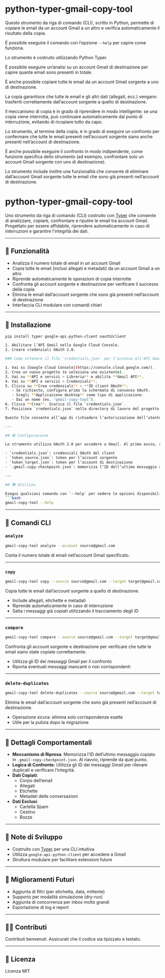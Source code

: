 # python-typer-gmail-copy-tool

Questo strumento da riga di comando (CLI), scritto in Python, permette di copiare le email da un account Gmail a un altro e verifica automaticamente il risultato della copia.

È possibile eseguire il comando con l’opzione `--help` per capire come funziona.

Lo strumento è costruito utilizzando Python Typer.

È possibile eseguire un’analisi su un account Gmail di destinazione per capire quante email sono presenti in totale.

È anche possibile copiare tutte le email da un account Gmail sorgente a uno di destinazione.

La copia garantisce che tutte le email e gli altri dati (allegati, ecc.) vengano trasferiti correttamente dall’account sorgente a quello di destinazione.

Il meccanismo di copia è in grado di riprendere in modo intelligente: se una copia viene interrotta, può continuare automaticamente dal punto di interruzione, evitando di ricopiare tutto da capo.

Lo strumento, al termine della copia, è in grado di eseguire un confronto per confermare che tutte le email presenti nell’account sorgente siano anche presenti nell’account di destinazione.

È anche possibile eseguire il confronto in modo indipendente, come funzione specifica dello strumento (ad esempio, confrontare solo un account Gmail sorgente con uno di destinazione).

Lo strumento include inoltre una funzionalità che consente di eliminare dall’account Gmail sorgente tutte le email che sono già presenti nell’account di destinazione.








# python-typer-gmail-copy-tool

Uno strumento da riga di comando (CLI) costruito con [Typer](https://typer.tiangolo.com/) che consente di analizzare, copiare, confrontare e ripulire le email tra account Gmail. Progettato per essere affidabile, riprendere automaticamente in caso di interruzioni e garantire l'integrità dei dati.

---

## 📌 Funzionalità

- Analizza il numero totale di email in un account Gmail
- Copia tutte le email (inclusi allegati e metadati) da un account Gmail a un altro
- Riprende automaticamente le operazioni di copia interrotte
- Confronta gli account sorgente e destinazione per verificare il successo della copia
- Elimina le email dall’account sorgente che sono già presenti nell’account di destinazione
- Interfaccia CLI modulare con comandi chiari

---

## 🚀 Installazione

```bash
pip install typer google-api-python-client oauth2client

1. Abilitare l’API Gmail nella Google Cloud Console.
2. Creare credenziali OAuth 2.0.

### Come ottenere il file `credentials.json` per l’accesso all’API Gmail

1. Vai su [Google Cloud Console](https://console.cloud.google.com/).
2. Crea un nuovo progetto (o seleziona uno esistente).
3. Vai su **API e servizi > Libreria** e abilita **Gmail API**.
4. Vai su **API e servizi > Credenziali**.
5. Clicca su **Crea credenziali** > **ID client OAuth**.
   - Se richiesto, configura prima la schermata di consenso OAuth.
   - Scegli **Applicazione desktop** come tipo di applicazione.
   - Dai un nome (es. "gmail-copy-tool").
6. Clicca **Crea**. Scarica il file `credentials.json`.
7. Posiziona `credentials.json` nella directory di lavoro del progetto (dove esegui la CLI).

Questo file consente all’app di richiedere l’autorizzazione dell’utente per accedere a Gmail.

---

## 🛠️ Configurazione

Lo strumento utilizza OAuth 2.0 per accedere a Gmail. Al primo avvio, richiederà l’autorizzazione e salverà i token localmente.

- `credentials.json`: credenziali OAuth del client
- `token_source.json`: token per l’account sorgente
- `token_target.json`: token per l’account di destinazione
- `.gmail-copy-checkpoint.json`: memorizza l’ID dell’ultimo messaggio copiato per riprendere la copia

---

## 📚 Utilizzo

Esegui qualsiasi comando con `--help` per vedere le opzioni disponibili:
```bash
gmail-copy-tool --help
```

---

## 🧪 Comandi CLI

### `analyze`

```bash
gmail-copy-tool analyze --account source@gmail.com
```

Conta il numero totale di email nell’account Gmail specificato.

---

### `copy`

```bash
gmail-copy-tool copy --source source@gmail.com --target target@gmail.com
```

Copia tutte le email dall’account sorgente a quello di destinazione.

- Include allegati, etichette e metadati
- Riprende automaticamente in caso di interruzione
- Salta i messaggi già copiati utilizzando il tracciamento degli ID

---

### `compare`

```bash
gmail-copy-tool compare --source source@gmail.com --target target@gmail.com
```

Confronta gli account sorgente e destinazione per verificare che tutte le email siano state copiate correttamente.

- Utilizza gli ID dei messaggi Gmail per il confronto
- Riporta eventuali messaggi mancanti o non corrispondenti

---

### `delete-duplicates`

```bash
gmail-copy-tool delete-duplicates --source source@gmail.com --target target@gmail.com
```

Elimina le email dall’account sorgente che sono già presenti nell’account di destinazione.

- Operazione sicura: elimina solo corrispondenze esatte
- Utile per la pulizia dopo la migrazione

---

## 🧠 Dettagli Comportamentali

- **Meccanismo di Ripresa**: Memorizza l’ID dell’ultimo messaggio copiato in `.gmail-copy-checkpoint.json`. Al riavvio, riprende da quel punto.
- **Logica di Confronto**: Utilizza gli ID dei messaggi Gmail per rilevare duplicati e verificare l’integrità.
- **Dati Copiati**:
  - Corpo dell’email
  - Allegati
  - Etichette
  - Metadati delle conversazioni
- **Dati Esclusi**:
  - Cartella Spam
  - Cestino
  - Bozze

---

## 🧪 Note di Sviluppo

- Costruito con [Typer](https://typer.tiangolo.com/) per una CLI intuitiva
- Utilizza `google-api-python-client` per accedere a Gmail
- Struttura modulare per facilitare estensioni future

---

## 🧩 Miglioramenti Futuri

- Aggiunta di filtri (per etichetta, data, mittente)
- Supporto per modalità simulazione (dry-run)
- Aggiunta di concorrenza per inbox molto grandi
- Esportazione di log e report

---

## 🧑‍💻 Contributi

Contributi benvenuti. Assicurati che il codice sia tipizzato e testato.

---

## 📄 Licenza

Licenza MIT
